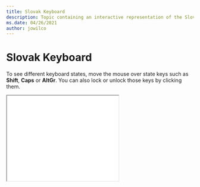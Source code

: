 ```yaml
--- 
title: Slovak Keyboard 
description: Topic containing an interactive representation of the Slovak Keyboard 
ms.date: 04/26/2021 
author: jowilco 
--- 
```

 
# Slovak Keyboard 
 
To see different keyboard states, move the mouse over state keys such as **Shift**, **Caps** or **AltGr**. You can also lock or unlock those keys by clicking them. 
 
<iframe src="kbdsl.html" height="230"></iframe> 
